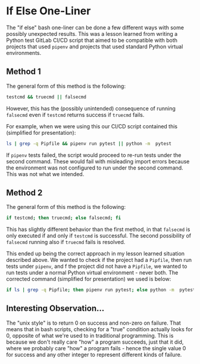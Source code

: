# If Else One-Liner

The "if else" bash one-liner can be done a few different ways with some possibly unexpected results. This was a lesson learned from writing a Python test GitLab CI/CD script that aimed to be compatible with both projects that used `pipenv` and projects that used standard Python virtual environments.

## Method 1

The general form of this method is the following:

```bash
testcmd && truecmd || falsecmd
```

However, this has the (possibly unintended) consequence of running `falsecmd` even if `testcmd` returns success if `truecmd` fails.

For example, when we were using this our CI/CD script contained this (simplified for presentation):

```bash
ls | grep -q Pipfile && pipenv run pytest || python -m  pytest
```

If `pipenv` tests failed, the script would proceed to re-run tests under the second command. These would fail with misleading import errors because the environment was not configured to run under the second command. This was not what we intended.

## Method 2

The general form of this method is the following:

```bash
if testcmd; then truecmd; else falsecmd; fi
```

This has slightly different behavior than the first method, in that `falsecmd` is only executed if and only if `testcmd` is successful. The second possibility of `falsecmd` running also if `truecmd` fails is resolved.

This ended up being the correct approach in my lesson learned situation described above. We wanted to check if the project had a `Pipfile`, then run tests under `pipenv`, and f the project did not have a `Pipfile`, we wanted to run tests under a normal Python virtual environment - never both. The corrected command (simplified for presentation) we used is below:

```bash
if ls | grep -q Pipfile; then pipenv run pytest; else python -m  pytest; fi
```

## Interesting Observation...

The "unix style" is to return 0 on success and non-zero on failure. That means that in bash scripts, checking for a "true" condition actually looks for 0, opposite of what we're used to in traditional programming. This is because we don't really care "how" a program succeeds, just that it did, where we probably care "how" a program fails - hence the single value 0 for success and any other integer to represent different kinds of failure.
